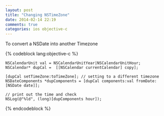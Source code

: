 ```yaml
---
layout: post
title: "Changing NSTimeZone"
date: 2014-02-14 22:19
comments: true
categories: ios objective-c 
---
```


To convert a NSDate into another Timezone

{% codeblock lang:objective-c %}

    NSCalendarUnit val = NSCalendarUnitYear|NSCalendarUnitHour;
    NSCalendar* dupCal =  [[NSCalendar currentCalendar] copy];
    
    [dupCal setTimeZone:toTimeZone]; // setting to a different timezone
    NSDateComponents *dupComponents = [dupCal components:val fromDate:[NSDate date]];

    // print out the time and check
    NSLog(@"%ld", (long)[dupComponents hour]);

{% endcodeblock %}

